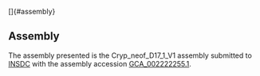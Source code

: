 []{#assembly}

Assembly
--------

The assembly presented is the Cryp\_neof\_D17\_1\_V1 assembly submitted
to [INSDC](http://www.insdc.org) with the assembly accession
[GCA\_002222255.1](http://www.ebi.ac.uk/ena/data/view/GCA_002222255.1).
